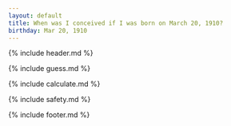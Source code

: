 ```yaml
---
layout: default
title: When was I conceived if I was born on March 20, 1910?
birthday: Mar 20, 1910
---
```


{% include header.md %}

{% include guess.md %}

{% include calculate.md %}

{% include safety.md %}

{% include footer.md %}



